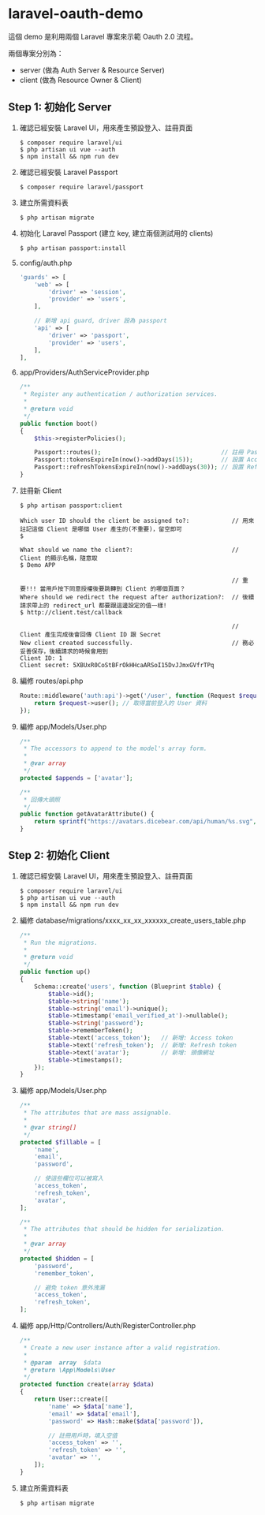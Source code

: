 # laravel-oauth-demo

這個 demo 是利用兩個 Laravel 專案來示範 Oauth 2.0 流程。

兩個專案分別為：
- server (做為 Auth Server & Resource Server)
- client (做為 Resource Owner & Client)

## Step 1: 初始化 Server

1. 確認已經安裝 Laravel UI，用來產生預設登入、註冊頁面
    ```console
    $ composer require laravel/ui
    $ php artisan ui vue --auth
    $ npm install && npm run dev
    ```
1. 確認已經安裝 Laravel Passport
    ```console
    $ composer require laravel/passport
    ```
1. 建立所需資料表
    ```console
    $ php artisan migrate
    ```
1. 初始化 Laravel Passport (建立 key, 建立兩個測試用的 clients)
    ```console
    $ php artisan passport:install
    ```
1. config/auth.php
    ```php
    'guards' => [
        'web' => [
            'driver' => 'session',
            'provider' => 'users',
        ],

        // 新增 api guard, driver 設為 passport
        'api' => [
            'driver' => 'passport',
            'provider' => 'users',
        ],
    ],
    ```
1. app/Providers/AuthServiceProvider.php
    ```php
    /**
     * Register any authentication / authorization services.
     *
     * @return void
     */
    public function boot()
    {
        $this->registerPolicies();

        Passport::routes();                                  // 註冊 Passport 相關 Routes
        Passport::tokensExpireIn(now()->addDays(15));        // 設置 Access Token 過期時間
        Passport::refreshTokensExpireIn(now()->addDays(30)); // 設置 Refresh Token 過期時間
    }
    ```
1. 註冊新 Client
    ```console
    $ php artisan passport:client
    
    Which user ID should the client be assigned to?:            // 用來註記這個 Client 是哪個 User 產生的(不重要)，留空即可 
    $
    
    What should we name the client?:                            // Client 的顯示名稱，隨意取
    $ Demo APP

                                                                // 重要!!! 當用戶按下同意授權後要跳轉到 Client 的哪個頁面？
    Where should we redirect the request after authorization?:  // 後續請求帶上的 redirect_url 都要跟這邊設定的值一樣!
    $ http://client.test/callback

                                                                // Client 產生完成後會回傳 Client ID 跟 Secret
    New client created successfully.                            // 務必妥善保存，後續請求的時候會用到
    Client ID: 1
    Client secret: 5XBUxR0CoStBFrOkHHcaARSoI15DvJJmxGVfrTPq
    ```
1. 編修 routes/api.php
    ```php
    Route::middleware('auth:api')->get('/user', function (Request $request) {
        return $request->user(); // 取得當前登入的 User 資料
    });
    ```
1. 編修 app/Models/User.php
    ```php
    /**
     * The accessors to append to the model's array form.
     *
     * @var array
     */
    protected $appends = ['avatar'];

    /**
     * 回傳大頭照
     */
    public function getAvatarAttribute() {
        return sprintf("https://avatars.dicebear.com/api/human/%s.svg", $this->id);
    }
    ```

## Step 2: 初始化 Client

1. 確認已經安裝 Laravel UI，用來產生預設登入、註冊頁面
    ```console
    $ composer require laravel/ui
    $ php artisan ui vue --auth
    $ npm install && npm run dev
    ```
1. 編修 database/migrations/xxxx_xx_xx_xxxxxx_create_users_table.php
    ```php
    /**
     * Run the migrations.
     *
     * @return void
     */
    public function up()
    {
        Schema::create('users', function (Blueprint $table) {
            $table->id();
            $table->string('name');
            $table->string('email')->unique();
            $table->timestamp('email_verified_at')->nullable();
            $table->string('password');
            $table->rememberToken();
            $table->text('access_token');   // 新增: Access token
            $table->text('refresh_token');  // 新增: Refresh token
            $table->text('avatar');         // 新增: 頭像網址
            $table->timestamps();
        });
    }
    ```
1. 編修 app/Models/User.php
    ```php
    /**
     * The attributes that are mass assignable.
     *
     * @var string[]
     */
    protected $fillable = [
        'name',
        'email',
        'password',

        // 使這些欄位可以被寫入
        'access_token',
        'refresh_token',
        'avatar',
    ];

    /**
     * The attributes that should be hidden for serialization.
     *
     * @var array
     */
    protected $hidden = [
        'password',
        'remember_token',

        // 避免 token 意外洩漏
        'access_token',
        'refresh_token',
    ];
    ```
1. 編修 app/Http/Controllers/Auth/RegisterController.php
    ```php
    /**
     * Create a new user instance after a valid registration.
     *
     * @param  array  $data
     * @return \App\Models\User
     */
    protected function create(array $data)
    {
        return User::create([
            'name' => $data['name'],
            'email' => $data['email'],
            'password' => Hash::make($data['password']),

            // 註冊用戶時，填入空值
            'access_token' => '',
            'refresh_token' => '',
            'avatar' => '',
        ]);
    }
    ```
1. 建立所需資料表
    ```console
    $ php artisan migrate
    ```

